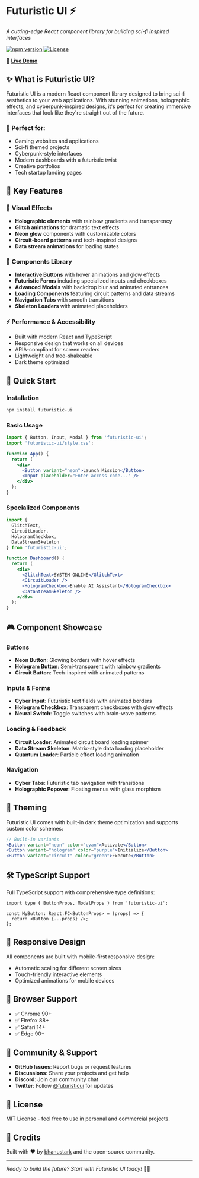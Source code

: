 # Futuristic UI ⚡

*A cutting-edge React component library for building sci-fi inspired interfaces*

[![npm version](https://img.shields.io/npm/v/futuristic-ui)](https://www.npmjs.com/package/futuristic-ui)
[![License](https://img.shields.io/npm/l/futuristic-ui)](https://github.com/bhanustark/Future-UI/blob/main/LICENSE)

🚀 **[Live Demo](https://futuristicui.com)** 
<!-- | 📚 **[Documentation](https://docs.futuristicui.com)** -->

## ✨ What is Futuristic UI?

Futuristic UI is a modern React component library designed to bring sci-fi aesthetics to your web applications. With stunning animations, holographic effects, and cyberpunk-inspired designs, it's perfect for creating immersive interfaces that look like they're straight out of the future.

### 🎯 Perfect for:
- Gaming websites and applications
- Sci-fi themed projects
- Cyberpunk-style interfaces
- Modern dashboards with a futuristic twist
- Creative portfolios
- Tech startup landing pages

## 🌟 Key Features

### 🎨 **Visual Effects**
- **Holographic elements** with rainbow gradients and transparency
- **Glitch animations** for dramatic text effects
- **Neon glow** components with customizable colors
- **Circuit-board patterns** and tech-inspired designs
- **Data stream animations** for loading states

### 🔧 **Components Library**
- **Interactive Buttons** with hover animations and glow effects
- **Futuristic Forms** including specialized inputs and checkboxes
- **Advanced Modals** with backdrop blur and animated entrances
- **Loading Components** featuring circuit patterns and data streams
- **Navigation Tabs** with smooth transitions
- **Skeleton Loaders** with animated placeholders

### ⚡ **Performance & Accessibility**
- Built with modern React and TypeScript
- Responsive design that works on all devices
- ARIA-compliant for screen readers
- Lightweight and tree-shakeable
- Dark theme optimized

## 🚀 Quick Start

### Installation
```bash
npm install futuristic-ui
```

### Basic Usage
```jsx
import { Button, Input, Modal } from 'futuristic-ui';
import 'futuristic-ui/style.css';

function App() {
  return (
    <div>
      <Button variant="neon">Launch Mission</Button>
      <Input placeholder="Enter access code..." />
    </div>
  );
}
```

### Specialized Components
```jsx
import { 
  GlitchText,
  CircuitLoader,
  HologramCheckbox,
  DataStreamSkeleton 
} from 'futuristic-ui';

function Dashboard() {
  return (
    <div>
      <GlitchText>SYSTEM ONLINE</GlitchText>
      <CircuitLoader />
      <HologramCheckbox>Enable AI Assistant</HologramCheckbox>
      <DataStreamSkeleton />
    </div>
  );
}
```

## 🎮 Component Showcase

### Buttons
- **Neon Button**: Glowing borders with hover effects
- **Hologram Button**: Semi-transparent with rainbow gradients
- **Circuit Button**: Tech-inspired with animated patterns

### Inputs & Forms
- **Cyber Input**: Futuristic text fields with animated borders
- **Hologram Checkbox**: Transparent checkboxes with glow effects
- **Neural Switch**: Toggle switches with brain-wave patterns

### Loading & Feedback
- **Circuit Loader**: Animated circuit board loading spinner
- **Data Stream Skeleton**: Matrix-style data loading placeholder
- **Quantum Loader**: Particle effect loading animation

### Navigation
- **Cyber Tabs**: Futuristic tab navigation with transitions
- **Holographic Popover**: Floating menus with glass morphism

## 🎨 Theming

Futuristic UI comes with built-in dark theme optimization and supports custom color schemes:

```jsx
// Built-in variants
<Button variant="neon" color="cyan">Activate</Button>
<Button variant="hologram" color="purple">Initialize</Button>
<Button variant="circuit" color="green">Execute</Button>
```

## 🛠️ TypeScript Support

Full TypeScript support with comprehensive type definitions:

```tsx
import type { ButtonProps, ModalProps } from 'futuristic-ui';

const MyButton: React.FC<ButtonProps> = (props) => {
  return <Button {...props} />;
};
```

## 📱 Responsive Design

All components are built with mobile-first responsive design:
- Automatic scaling for different screen sizes
- Touch-friendly interactive elements
- Optimized animations for mobile devices

## 🎯 Browser Support

- ✅ Chrome 90+
- ✅ Firefox 88+
- ✅ Safari 14+
- ✅ Edge 90+

## 🤝 Community & Support

- **GitHub Issues**: Report bugs or request features
- **Discussions**: Share your projects and get help
- **Discord**: Join our community chat
- **Twitter**: Follow [@futuristicui](https://twitter.com/futuristicui) for updates

## 📄 License

MIT License - feel free to use in personal and commercial projects.

## 🙏 Credits

Built with ❤️ by [bhanustark](https://github.com/bhanustark) and the open-source community.

---

*Ready to build the future? Start with Futuristic UI today!* 🚀✨